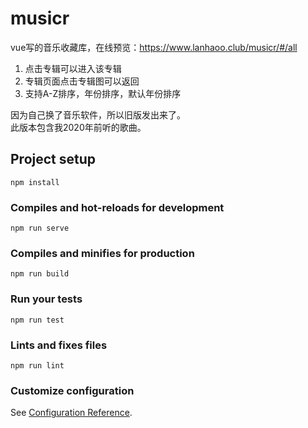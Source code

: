 # musicr
vue写的音乐收藏库，在线预览：https://www.lanhaoo.club/musicr/#/all

1. 点击专辑可以进入该专辑
2. 专辑页面点击专辑图可以返回
3. 支持A-Z排序，年份排序，默认年份排序


因为自己换了音乐软件，所以旧版发出来了。  
此版本包含我2020年前听的歌曲。

## Project setup
```
npm install
```

### Compiles and hot-reloads for development
```
npm run serve
```

### Compiles and minifies for production
```
npm run build
```

### Run your tests
```
npm run test
```

### Lints and fixes files
```
npm run lint
```

### Customize configuration
See [Configuration Reference](https://cli.vuejs.org/config/).
